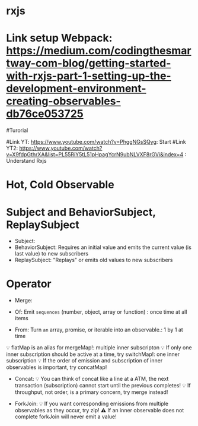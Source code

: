 # rxjs

# Link setup Webpack: https://medium.com/codingthesmartway-com-blog/getting-started-with-rxjs-part-1-setting-up-the-development-environment-creating-observables-db76ce053725

#Turorial

#Link YT: https://www.youtube.com/watch?v=PhggNGsSQyg: Start
#Link YT2: https://www.youtube.com/watch?v=X9fdpGthrXA&list=PL55RiY5tL51pHpagYcrN9ubNLVXF8rGVi&index=4 : Understand Rxjs

# Hot, Cold Observable

# Subject and BehaviorSubject, ReplaySubject

- Subject:
- BehaviorSubject: Requires an initial value and emits the current value (is last value) to new subscribers
- ReplaySubject: "Replays" or emits old values to new subscribers

# Operator

- Merge:

- Of: Emit `sequences` (number, object, array or function) : once time at all items
- From: Turn `an` array, promise, or iterable into an observable.: 1 by 1 at time

💡 flatMap is an alias for mergeMap!: multiple inner subscripton
💡 If only one inner subscription should be active at a time, try switchMap!: one inner subscription
💡 If the order of emission and subscription of inner observables is important, try concatMap!

- Concat:
  💡 You can think of concat like a line at a ATM, the next transaction (subscription) cannot start until the previous completes!
  💡 If throughput, not order, is a primary concern, try merge instead!

- ForkJoin:
  💡 If you want corresponding emissions from multiple observables as they occur, try zip!
  ⚠ If an inner observable does not complete forkJoin will never emit a value!

